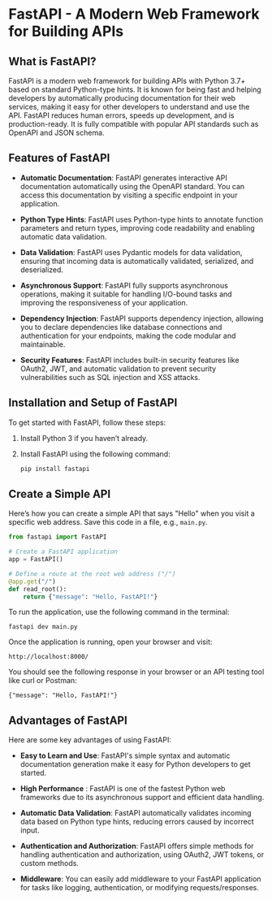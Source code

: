 # FastAPI - A Modern Web Framework for Building APIs

## What is FastAPI?

FastAPI is a modern web framework for building APIs with Python 3.7+ based on standard Python-type hints. It is known for being fast and helping developers by automatically producing documentation for their web services, making it easy for other developers to understand and use the API. FastAPI reduces human errors, speeds up development, and is production-ready. It is fully compatible with popular API standards such as OpenAPI and JSON schema.

## Features of FastAPI

- **Automatic Documentation**: FastAPI generates interactive API documentation automatically using the OpenAPI standard. You can access this documentation by visiting a specific endpoint in your application.
  
- **Python Type Hints**: FastAPI uses Python-type hints to annotate function parameters and return types, improving code readability and enabling automatic data validation.

- **Data Validation**: FastAPI uses Pydantic models for data validation, ensuring that incoming data is automatically validated, serialized, and deserialized.

- **Asynchronous Support**: FastAPI fully supports asynchronous operations, making it suitable for handling I/O-bound tasks and improving the responsiveness of your application.

- **Dependency Injection**: FastAPI supports dependency injection, allowing you to declare dependencies like database connections and authentication for your endpoints, making the code modular and maintainable.

- **Security Features**: FastAPI includes built-in security features like OAuth2, JWT, and automatic validation to prevent security vulnerabilities such as SQL injection and XSS attacks.

## Installation and Setup of FastAPI

To get started with FastAPI, follow these steps:

1. Install Python 3 if you haven’t already.
2. Install FastAPI using the following command:

    ```bash
    pip install fastapi
    ```


## Create a Simple API

Here’s how you can create a simple API that says "Hello" when you visit a specific web address. Save this code in a file, e.g., `main.py`.

```python
from fastapi import FastAPI

# Create a FastAPI application
app = FastAPI()

# Define a route at the root web address ("/")
@app.get("/")
def read_root():
    return {"message": "Hello, FastAPI!"}
```



To run the application, use the following command in the terminal:
```terminal
fastapi dev main.py
```

Once the application is running, open your browser and visit:
```
http://localhost:8000/
```
You should see the following response in your browser or an API testing tool like curl or Postman:
```
{"message": "Hello, FastAPI!"}
```
## Advantages of FastAPI
Here are some key advantages of using FastAPI:

- **Easy to Learn and Use**: FastAPI's simple syntax and automatic documentation generation make it easy for Python developers to get started.

- **High Performance** : FastAPI is one of the fastest Python web frameworks due to its asynchronous support and efficient data handling.

- **Automatic Data Validation**: FastAPI automatically validates incoming data based on Python type hints, reducing errors caused by incorrect input.

- **Authentication and Authorization**: FastAPI offers simple methods for handling authentication and authorization, using OAuth2, JWT tokens, or custom methods.

- **Middleware**: You can easily add middleware to your FastAPI application for tasks like logging, authentication, or modifying requests/responses.
